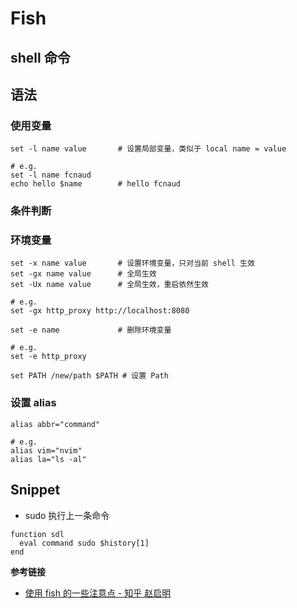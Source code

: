 # Fish

## shell 命令

## 语法

### 使用变量

```shell
set -l name value       # 设置局部变量，类似于 local name = value

# e.g.
set -l name fcnaud
echo hello $name        # hello fcnaud
```

### 条件判断

### 环境变量

```shell
set -x name value       # 设置环境变量，只对当前 shell 生效
set -gx name value      # 全局生效
set -Ux name value      # 全局生效，重启依然生效

# e.g.
set -gx http_proxy http://localhost:8080

set -e name             # 删除环境变量

# e.g.
set -e http_proxy

set PATH /new/path $PATH # 设置 Path
```

### 设置 alias

```shell
alias abbr="command"

# e.g.
alias vim="nvim"
alias la="ls -al"
```

## Snippet

- sudo 执行上一条命令

```shell
function sdl
  eval command sudo $history[1]
end
```

**参考链接**
- [使用 fish 的一些注意点 - 知乎 赵启明](https://zhuanlan.zhihu.com/p/26157081)
